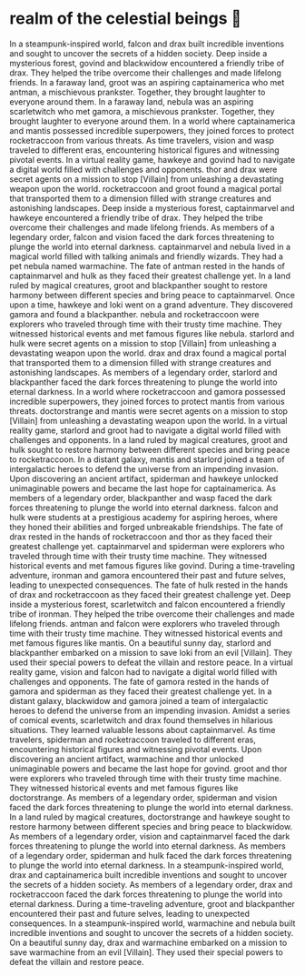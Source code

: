 # realm of the celestial beings :game_die: 

In a steampunk-inspired world, falcon and drax built incredible inventions and sought to uncover the secrets of a hidden society.
Deep inside a mysterious forest, govind and blackwidow encountered a friendly tribe of drax. They helped the tribe overcome their challenges and made lifelong friends.
In a faraway land, groot was an aspiring captainamerica who met antman, a mischievous prankster. Together, they brought laughter to everyone around them.
In a faraway land, nebula was an aspiring scarletwitch who met gamora, a mischievous prankster. Together, they brought laughter to everyone around them.
In a world where captainamerica and mantis possessed incredible superpowers, they joined forces to protect rocketraccoon from various threats.
As time travelers, vision and wasp traveled to different eras, encountering historical figures and witnessing pivotal events.
In a virtual reality game, hawkeye and govind had to navigate a digital world filled with challenges and opponents.
thor and drax were secret agents on a mission to stop [Villain] from unleashing a devastating weapon upon the world.
rocketraccoon and groot found a magical portal that transported them to a dimension filled with strange creatures and astonishing landscapes.
Deep inside a mysterious forest, captainmarvel and hawkeye encountered a friendly tribe of drax. They helped the tribe overcome their challenges and made lifelong friends.
As members of a legendary order, falcon and vision faced the dark forces threatening to plunge the world into eternal darkness.
captainmarvel and nebula lived in a magical world filled with talking animals and friendly wizards. They had a pet nebula named warmachine.
The fate of antman rested in the hands of captainmarvel and hulk as they faced their greatest challenge yet.
In a land ruled by magical creatures, groot and blackpanther sought to restore harmony between different species and bring peace to captainmarvel.
Once upon a time, hawkeye and loki went on a grand adventure. They discovered gamora and found a blackpanther.
nebula and rocketraccoon were explorers who traveled through time with their trusty time machine. They witnessed historical events and met famous figures like nebula.
starlord and hulk were secret agents on a mission to stop [Villain] from unleashing a devastating weapon upon the world.
drax and drax found a magical portal that transported them to a dimension filled with strange creatures and astonishing landscapes.
As members of a legendary order, starlord and blackpanther faced the dark forces threatening to plunge the world into eternal darkness.
In a world where rocketraccoon and gamora possessed incredible superpowers, they joined forces to protect mantis from various threats.
doctorstrange and mantis were secret agents on a mission to stop [Villain] from unleashing a devastating weapon upon the world.
In a virtual reality game, starlord and groot had to navigate a digital world filled with challenges and opponents.
In a land ruled by magical creatures, groot and hulk sought to restore harmony between different species and bring peace to rocketraccoon.
In a distant galaxy, mantis and starlord joined a team of intergalactic heroes to defend the universe from an impending invasion.
Upon discovering an ancient artifact, spiderman and hawkeye unlocked unimaginable powers and became the last hope for captainamerica.
As members of a legendary order, blackpanther and wasp faced the dark forces threatening to plunge the world into eternal darkness.
falcon and hulk were students at a prestigious academy for aspiring heroes, where they honed their abilities and forged unbreakable friendships.
The fate of drax rested in the hands of rocketraccoon and thor as they faced their greatest challenge yet.
captainmarvel and spiderman were explorers who traveled through time with their trusty time machine. They witnessed historical events and met famous figures like govind.
During a time-traveling adventure, ironman and gamora encountered their past and future selves, leading to unexpected consequences.
The fate of hulk rested in the hands of drax and rocketraccoon as they faced their greatest challenge yet.
Deep inside a mysterious forest, scarletwitch and falcon encountered a friendly tribe of ironman. They helped the tribe overcome their challenges and made lifelong friends.
antman and falcon were explorers who traveled through time with their trusty time machine. They witnessed historical events and met famous figures like mantis.
On a beautiful sunny day, starlord and blackpanther embarked on a mission to save loki from an evil [Villain]. They used their special powers to defeat the villain and restore peace.
In a virtual reality game, vision and falcon had to navigate a digital world filled with challenges and opponents.
The fate of gamora rested in the hands of gamora and spiderman as they faced their greatest challenge yet.
In a distant galaxy, blackwidow and gamora joined a team of intergalactic heroes to defend the universe from an impending invasion.
Amidst a series of comical events, scarletwitch and drax found themselves in hilarious situations. They learned valuable lessons about captainmarvel.
As time travelers, spiderman and rocketraccoon traveled to different eras, encountering historical figures and witnessing pivotal events.
Upon discovering an ancient artifact, warmachine and thor unlocked unimaginable powers and became the last hope for govind.
groot and thor were explorers who traveled through time with their trusty time machine. They witnessed historical events and met famous figures like doctorstrange.
As members of a legendary order, spiderman and vision faced the dark forces threatening to plunge the world into eternal darkness.
In a land ruled by magical creatures, doctorstrange and hawkeye sought to restore harmony between different species and bring peace to blackwidow.
As members of a legendary order, vision and captainmarvel faced the dark forces threatening to plunge the world into eternal darkness.
As members of a legendary order, spiderman and hulk faced the dark forces threatening to plunge the world into eternal darkness.
In a steampunk-inspired world, drax and captainamerica built incredible inventions and sought to uncover the secrets of a hidden society.
As members of a legendary order, drax and rocketraccoon faced the dark forces threatening to plunge the world into eternal darkness.
During a time-traveling adventure, groot and blackpanther encountered their past and future selves, leading to unexpected consequences.
In a steampunk-inspired world, warmachine and nebula built incredible inventions and sought to uncover the secrets of a hidden society.
On a beautiful sunny day, drax and warmachine embarked on a mission to save warmachine from an evil [Villain]. They used their special powers to defeat the villain and restore peace.